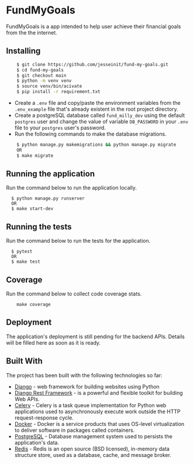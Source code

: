 # FundMyGoals

FundMyGoals is a app intended to help user achieve their financial goals from the the internet.

<!-- ## Code Coverage -->

<!-- [![codecov](https://codecov.io/gh/xerde/xerde-user/branch/staging/graph/badge.svg?token=P0PWWE03UU)](https://codecov.io/gh/xerde/xerde-user) -->

## Installing

```sh
    $ git clone https://github.com/jesseinit/fund-my-goals.git
    $ cd fund-my-goals
    $ git checkout main
    $ python -m venv venv
    $ source venv/bin/acivate
    $ pip install -r requirement.txt
```

- Create a `.env` file and copy/paste the environment variables from the `.env_example` file that's already existent in the root project directory.
- Create a postgreSQL database called `fund_milly_dev` using the default `postgres` user and change the value of variable `DB_PASSWORD` in your `.env` file to your `postgres` user's password.
- Run the following commands to make the database migrations.

```sh
    $ python manage.py makemigrations && python manage.py migrate
    OR
    $ make migrate
```

## Running the application

Run the command below to run the application locally.

```
  $ python manage.py runserver
  OR
  $ make start-dev
```

## Running the tests

Run the command below to run the tests for the application.

```
  $ pytest
  OR
  $ make test
```

## Coverage

Run the command below to collect code coverage stats.

```
    make coverage
```

## Deployment

The application's deployment is still pending for the backend APIs. Details will be filled here as soon as it is ready.

## Built With

The project has been built with the following technologies so far:

- [Django](https://www.djangoproject.com/) - web framework for building websites using Python
- [Django Rest Framework](https://www.django-rest-framework.org) - is a powerful and flexible toolkit for building Web APIs.
- [Celery](www.celeryproject.org) - Celery is a task queue implementation for Python web applications used to asynchronously execute work outside the HTTP request-response cycle.
- [Docker](https://www.docker.com/) - Docker is a service products that uses OS-level virtualization to deliver software in packages called containers.
- [PostgreSQL](https://www.postgresql.org/) - Database management system used to persists the application's data.
- [Redis](https://redis.io/) - Redis is an open source (BSD licensed), in-memory data structure store, used as a database, cache, and message broker.
